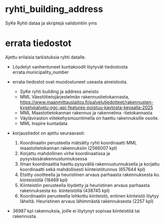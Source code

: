 # ryhti_building_address
SyKe Ryhti dataa ja skriptejä validointiin yms

# errata tiedostot

Ajettu erilaisia tarkistuksia ryhti datalle.

- Löydetyt vanhentuneet kuntakoodit löytyvät tiedostosta errata.municipality_number

- errata tiedostot ovat muodostuneet useasta aineistosta.
  - SyKe ryhti building ja address aineisto
  - MML Väestötietojärjestelmän rakennustietokannasta, https://www.maanmittauslaitos.fi/palvelutiedotteet/rakennusten-kyselypalvelu-ogc-api-features-poistuu-kaytosta-kevaalla-2025
  - MML Maastotietokannan rakennus ja rakennelma -tietokannasta
  - Väyläviraston viitekehysmuuntimella on haettu rakennuksille osoite.
  - MML Inspire kuntadata
 
- korjaustiedot on ajettu seuraavasti:
  1) Koordinaatin perusteella mätsätty ryhti koordinaatti MML maastotietokannan rakennuksiin (2566007 kpl)
  2) Korjattu mahdollinen virhe koordinaatissa ja pysyvässärakennustunnuksessa
  3) Ilman koordinaattia haettu pysyvällä rakennustunnuksella ja korjattu koordinaatti sekä mahdollisesti kiinteistötunnus (657644 kpl)
  4) Etsitty osoitteella ja heuristinen arvaus parhaasta rakennuksesta ko. kiinteistöllä (18469 kpl)
  5) Kiinteistön perusteella löydetty ja heuristinen arvaus parhaasta rakennuksesta ko. kiinteistöllä (438745 kpl)
  6) Koordinaatin perusteella lohkottu kiinteistö, entinen kiinteistö löytyy läheltä. Heuristinen arvaus lähimmästä rakennuksesta (2257 kpl)

- 36987 kpl rakennuksia, joille ei löytynyt sopivaa kiinteistöä tai rakennusta.

